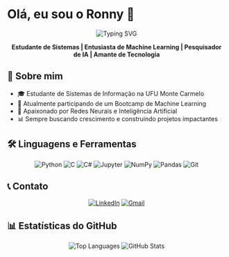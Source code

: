 # Olá, eu sou o Ronny 👋

<div align="center">
 <img src="https://readme-typing-svg.herokuapp.com?font=Fira+Code&pause=1000&color=36BCF7&center=true&vCenter=true&width=435&lines=Estudante+de+Machine+Learning;Entusiasta+de+IA;Desenvolvedor+Python;Sempre+aprendendo+coisas+novas" alt="Typing SVG" />
</div>

<div align="center">
 
**Estudante de Sistemas | Entusiasta de Machine Learning | Pesquisador de IA | Amante de Tecnologia**

</div>

## 💭 Sobre mim

- 🎓 Estudante de Sistemas de Informação na UFU Monte Carmelo  
- 🤖 Atualmente participando de um Bootcamp de Machine Learning  
- 🧠 Apaixonado por Redes Neurais e Inteligência Artificial  
- 📊 Sempre buscando crescimento e construindo projetos impactantes  

## 🛠️ Linguagens e Ferramentas

<div align="center">

![Python](https://img.shields.io/badge/Python-3670A0?style=flat-square&logo=python&logoColor=ffdd54)
![C](https://img.shields.io/badge/C-%2300599C.svg?style=flat-square&logo=c&logoColor=white)
![C#](https://img.shields.io/badge/C%23-%23239120.svg?style=flat-square&logo=c-sharp&logoColor=white)
![Jupyter](https://img.shields.io/badge/Jupyter-%23FA0F00.svg?style=flat-square&logo=jupyter&logoColor=white)
![NumPy](https://img.shields.io/badge/NumPy-%23013243.svg?style=flat-square&logo=numpy&logoColor=white)
![Pandas](https://img.shields.io/badge/Pandas-%23150458.svg?style=flat-square&logo=pandas&logoColor=white)
![Git](https://img.shields.io/badge/Git-%23F05033.svg?style=flat-square&logo=git&logoColor=white)

</div>

## 📞 Contato

<div align="center">
 
[![LinkedIn](https://img.shields.io/badge/LinkedIn-%230077B5.svg?style=flat-square&logo=linkedin&logoColor=white)](https://linkedin.com/in/seu-perfil)
[![Gmail](https://img.shields.io/badge/Gmail-D14836?style=flat-square&logo=gmail&logoColor=white)](mailto:seu-email@gmail.com)

</div>

## 📊 Estatísticas do GitHub

<div align="center">

 
![Top Languages](https://github-readme-stats.vercel.app/api/top-langs/?username=RonnyGabryel&layout=compact&theme=dark&hide_border=true)
![GitHub Stats](https://github-readme-stats.vercel.app/api?username=RonnyGabryel&theme=dark&hide_border=false&include_all_commits=true&count_private=false&show_icons=true&cache_seconds=300)<br/>

</div>
